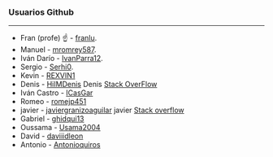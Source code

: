 ### Usuarios Github
----
* Fran (profe) :point_up: - [franlu](https://github.com/franlu).
* Manuel - [mromrey587](https://github.com/mromrey587).
* Iván Darío - [IvanParra12](https://github.com/IvanParra12).
* Sergio - [Serhi0](https://github.com/Serhi0).
* Kevin - [REXVIN1](https://github.com/REXVIN1)
* Denis - [HiIMDenis](https://github.com/HiIMDenis) Denis [Stack OverFlow](https://stackoverflow.com/users/20324506/denis-stupak)
* Iván Castro - [ICasGar](https://github.com/ICasGar)
* Romeo - [romejp451](https://github.com/romejp451)
* javier - [javiergranizoaguilar](https://github.com/javiergranizoaguilar)   javier [Stack overflow](https://stackoverflow.com/users/20324508/javo-5)
* Gabriel - [ghidqui13](https://github.com/ghidqui13/ghidqui13)
* Oussama - [Usama2004](https://github.com/Usama2004)
* David - [daviiidleon](https://github.com/daviiidleon)
* Antonio - [Antonioquiros](https://github.com/Antonioquiros)

